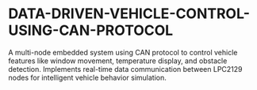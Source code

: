 # DATA-DRIVEN-VEHICLE-CONTROL-USING-CAN-PROTOCOL
A multi-node embedded system using CAN protocol to control vehicle features like window movement, temperature display, and obstacle detection. Implements real-time data communication between LPC2129 nodes for intelligent vehicle behavior simulation.

